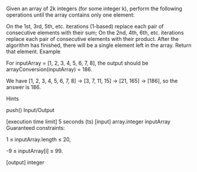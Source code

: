 Given an array of 2k integers (for some integer k), perform the following operations until the array contains only one element:

On the 1st, 3rd, 5th, etc. iterations (1-based) replace each pair of consecutive elements with their sum;
On the 2nd, 4th, 6th, etc. iterations replace each pair of consecutive elements with their product. After the algorithm has finished, there will be a single element left in the array. Return that element.
Example

For inputArray = [1, 2, 3, 4, 5, 6, 7, 8], the output should be arrayConversion(inputArray) = 186.

We have [1, 2, 3, 4, 5, 6, 7, 8] -> [3, 7, 11, 15] -> [21, 165] -> [186], so the answer is 186.

Hints

push()
Input/Output

[execution time limit] 5 seconds (ts)
[input] array.integer inputArray
Guaranteed constraints:

1 ≤ inputArray.length ≤ 20,

-9 ≤ inputArray[i] ≤ 99.

[output] integer